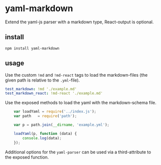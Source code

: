 # yaml-markdown
Extend the yaml-js parser with a markdown type,  React-output is optional.

## install

`npm install yaml-markdown`

## usage

Use the custom `!md` and `!md-react` tags to load the markdown-files (the given path is relative to the `.yml`-file).

```yml
test_markdown: !md './example.md'
test_markdown_react: !md-react './example.md'
```

Use the exposed methods to load the yaml with the markdown-schema file.

```js
    var loadYaml = require('../index.js');
    var path   = require('path');

    var p = path.join(__dirname, 'example.yml');

    loadYaml(p, function (data) {
        console.log(data);
    });

```

Additional options for the `yaml-parser` can be used via a third-attribute to the exposed function.
